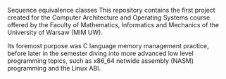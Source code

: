  Sequence equivalence classes
This repository contains the first project created for the Computer Architecture and Operating Systems course offered by the Faculty of Mathematics, Informatics and Mechanics of the University of Warsaw (MIM UW).

Its foremost purpose was C language memory management practice, before later in the semester diving into more advanced low level programming topics, such as x86_64 netwide assembly (NASM) programming and the Linux ABI.

